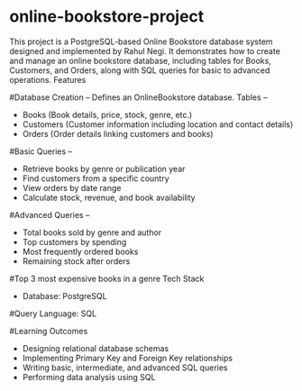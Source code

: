 # online-bookstore-project
This project is a PostgreSQL-based Online Bookstore database system designed and implemented by Rahul Negi. It demonstrates how to create and manage an online bookstore database, including tables for Books, Customers, and Orders, along with SQL queries for basic to advanced operations.
Features

#Database Creation – Defines an OnlineBookstore database.
Tables –
- Books (Book details, price, stock, genre, etc.)
- Customers (Customer information including location and contact details)
- Orders (Order details linking customers and books)

#Basic Queries –
- Retrieve books by genre or publication year
- Find customers from a specific country
- View orders by date range
- Calculate stock, revenue, and book availability

#Advanced Queries –
- Total books sold by genre and author
- Top customers by spending
- Most frequently ordered books
- Remaining stock after orders

#Top 3 most expensive books in a genre
Tech Stack
- Database: PostgreSQL

#Query Language: SQL

 #Learning Outcomes

- Designing relational database schemas
- Implementing Primary Key and Foreign Key relationships
- Writing basic, intermediate, and advanced SQL queries
- Performing data analysis using SQL
